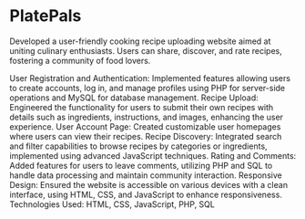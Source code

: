 # PlatePals

Developed a user-friendly cooking recipe uploading website aimed at uniting culinary enthusiasts. Users can share, discover, and rate recipes, fostering a community of food lovers. 

User Registration and Authentication: Implemented features allowing users to create accounts, log in, and manage profiles using PHP for server-side operations and MySQL for database management.
Recipe Upload: Engineered the functionality for users to submit their own recipes with details such as ingredients, instructions, and images, enhancing the user experience.
User Account Page: Created customizable user homepages where users can view their recipes.
Recipe Discovery: Integrated search and filter capabilities to browse recipes by categories or ingredients, implemented using advanced JavaScript techniques.
Rating and Comments: Added features for users to leave comments, utilizing PHP and SQL to handle data processing and maintain community interaction.
Responsive Design: Ensured the website is accessible on various devices with a clean interface, using HTML, CSS, and JavaScript to enhance responsiveness.
Technologies Used: HTML, CSS, JavaScript, PHP, SQL
